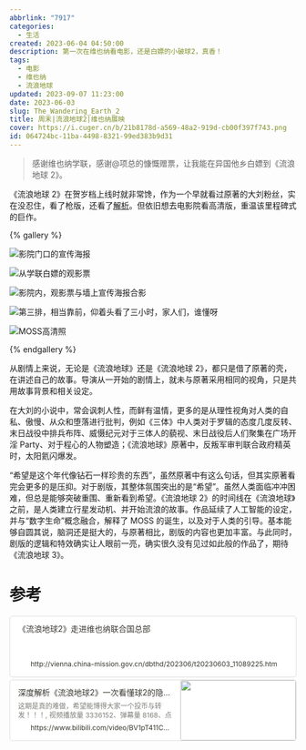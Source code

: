 ```yaml
---
abbrlink: "7917"
categories:
  - 生活
created: 2023-06-04 04:50:00
description: 第一次在维也纳看电影，还是白嫖的小破球2，真香！
tags:
  - 电影
  - 维也纳
  - 流浪地球
updated: 2023-09-07 11:23:00
date: 2023-06-03
slug: The_Wandering_Earth_2
title: 周末|流浪地球2|维也纳展映
cover: https://i.cuger.cn/b/21b8178d-a569-48a2-919d-cb00f397f743.png
id: 064724bc-11ba-4498-8321-99ed383b9d31
---
```


> 感谢维也纳学联，感谢@项总的慷慨赠票，让我能在异国他乡白嫖到《流浪地球 2》。

《流浪地球 2》在贺岁档上线时就非常馋，作为一个早就看过原著的大刘粉丝，实在没忍住，看了枪版，还看了[解析](https://www.bilibili.com/video/BV1pT411C7X1)。但依旧想去电影院看高清版，重温该里程碑式的巨作。

{% gallery %}

![影院门口的宣传海报](https://i.cuger.cn/b/2ca86a8b-74a9-47db-af3c-1598b88e9258.jpg)

![从学联白嫖的观影票](https://i.cuger.cn/b/8b2dc738-7d6b-4da5-8571-cc58bafa536f.jpg)

![影院内，观影票与墙上宣传海报合影](https://i.cuger.cn/b/df47c830-c568-4448-b629-82625e1f392e.jpg)

![第三排，相当靠前，仰着头看了三小时，家人们，谁懂呀](https://i.cuger.cn/b/8e018907-7cc8-43f1-beaa-2893616c78f0.jpg)

![MOSS高清照](https://i.cuger.cn/b/ca044d90-a55c-4659-b617-0b259f580552.jpg)

{% endgallery %}

从剧情上来说，无论是《流浪地球》还是《流浪地球 2》，都只是借了原著的壳，在讲述自己的故事。导演从一开始的剧情上，就未与原著采用相同的视角，只是共用故事背景和相关设定。

在大刘的小说中，常会讽刺人性，而鲜有温情，更多的是从理性视角对人类的自私、傲慢、从众和堕落进行批判，例如《三体》中人类对于罗辑的态度几度反转、末日战役中排兵布阵、威慑纪元对于三体人的藐视、末日战役后人们聚集在广场开淫 Party、对于程心的人物塑造；《流浪地球》原著中，反叛军审判联合政府精英时，太阳氦闪爆发。

“希望是这个年代像钻石一样珍贵的东西”，虽然原著中有这么句话，但其实原著看完会更多的是压抑。对于剧版，其整体氛围突出的是“希望”。虽然人类面临冲冲困难，但总是能够突破重围、重新看到希望。《流浪地球 2》的时间线在《流浪地球》之前，是人类建立行星发动机、并开始流浪的故事。作品延续了人工智能的设定，并与“数字生命”概念融合，解释了 MOSS 的诞生，以及对于人类的引导。基本能够自圆其说，脑洞还是挺大的，与原著相比，剧版的内容也更加丰富。与此同时，剧版的逻辑和特效确实让人眼前一亮，确实很久没有见过如此般的作品了，期待《流浪地球 3》。

# 参考

<div style="width: 100%; margin-top: 4px; margin-bottom: 4px;"><div style="display: flex; background:white;border-radius:5px"><a href="http://vienna.china-mission.gov.cn/dbthd/202306/t20230603_11089225.htm"target="_blank"rel="noopener noreferrer"style="display: flex; color: inherit; text-decoration: none; user-select: none; transition: background 20ms ease-in 0s; cursor: pointer; flex-grow: 1; min-width: 0px; flex-wrap: wrap-reverse; align-items: stretch; text-align: left; overflow: hidden; border: 1px solid rgba(55, 53, 47, 0.16); border-radius: 5px; position: relative; fill: inherit;"><div style="flex: 4 1 180px; padding: 12px 14px 14px; overflow: hidden; text-align: left;"><div style="font-size: 14px; line-height: 20px; color: rgb(55, 53, 47); white-space: nowrap; overflow: hidden; text-overflow: ellipsis; min-height: 24px; margin-bottom: 2px;">《流浪地球2》走进维也纳联合国总部</div><div style="font-size: 12px; line-height: 16px; color: rgba(55, 53, 47, 0.65); height: 32px; overflow: hidden;"></div><div style="display: flex; margin-top: 6px; height: 16px;"><img src=""style="width: 16px; height: 16px; min-width: 16px; margin-right: 6px;"><div style="font-size: 12px; line-height: 16px; color: rgb(55, 53, 47); white-space: nowrap; overflow: hidden; text-overflow: ellipsis;">http://vienna.china-mission.gov.cn/dbthd/202306/t20230603_11089225.htm</div></div></div></a></div></div>

<div style="width: 100%; margin-top: 4px; margin-bottom: 4px;"><div style="display: flex; background:white;border-radius:5px"><a href="https://www.bilibili.com/video/BV1pT411C7X1"target="_blank"rel="noopener noreferrer"style="display: flex; color: inherit; text-decoration: none; user-select: none; transition: background 20ms ease-in 0s; cursor: pointer; flex-grow: 1; min-width: 0px; flex-wrap: wrap-reverse; align-items: stretch; text-align: left; overflow: hidden; border: 1px solid rgba(55, 53, 47, 0.16); border-radius: 5px; position: relative; fill: inherit;"><div style="flex: 4 1 180px; padding: 12px 14px 14px; overflow: hidden; text-align: left;"><div style="font-size: 14px; line-height: 20px; color: rgb(55, 53, 47); white-space: nowrap; overflow: hidden; text-overflow: ellipsis; min-height: 24px; margin-bottom: 2px;">深度解析《流浪地球2》一次看懂球2的隐藏故事线！_哔哩哔哩_bilibili</div><div style="font-size: 12px; line-height: 16px; color: rgba(55, 53, 47, 0.65); height: 32px; overflow: hidden;">这期是真的难做，希望能博得大家一个投币与转发！！！, 视频播放量 3336152、弹幕量 8168、点赞数 224173、投硬币枚数 152148、收藏人数 61927、转发人数 71480, 视频作者 利维坦mY, 作者简介 微博@利维坦mY 商务合作V信：levitan81（全小写）未加入任何MCN，相关视频：【流浪地球2】用生命点燃的219颗核弹，能拯救我们的地球吗？，《流浪地球2》郭帆龚格尔B站扫楼完整版，导演说球3明天拍后天上！，细思极恐 解析流浪地球2图丫丫数学题为什么不会做，【流浪地球2】视觉震撼！国产科幻巨制震撼来袭，《流浪地球2》被删减的80分钟会有哪些惊喜？，执剑人-周喆直，这就是“洛希极限”啊，流浪地球3刘培强怎么复活？，流浪地球令人疑惑的三秒镜头，只因刘德华出了两千五百万，从MOSS第一视角来看小破球2会是什么样的？流浪地球2原创DLC~</div><div style="display: flex; margin-top: 6px; height: 16px;"><img src=""style="width: 16px; height: 16px; min-width: 16px; margin-right: 6px;"><div style="font-size: 12px; line-height: 16px; color: rgb(55, 53, 47); white-space: nowrap; overflow: hidden; text-overflow: ellipsis;">https://www.bilibili.com/video/BV1pT411C7X1</div></div></div><div style="flex: 1 1 180px; display: block; position: relative;"><div style="position: absolute; inset: 0px;"><div style="width: 100%; height: 100%;"><img src="//i1.hdslb.com/bfs/archive/c6f6c2b381248234499d83e25c25e2095e0bb94d.jpg@100w_100h_1c.png" referrerpolicy="no-referrer" style="display: block; object-fit: cover; border-radius: 3px; width: 100%; height: 100%;"></div></div></div></a></div></div>
